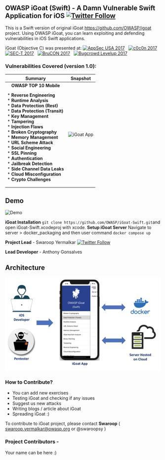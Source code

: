 ## OWASP iGoat (Swift) - A Damn Vulnerable Swift Application for iOS [![Twitter Follow](https://img.shields.io/twitter/follow/espadrine.svg?style=social&label=Follow)](https://twitter.com/OWASPiGoat/)

This is a Swift version of original iGoat https://github.com/OWASP/igoat project. Using OWASP iGoat, you can learn exploiting and defending vulnerabilities in iOS Swift applications. 

iGoat (Objective C) was presented at:
[![AppSec USA 2017](https://img.shields.io/badge/AppSec%20USA-2017-red.svg)](https://appsecusa2017.sched.com/event/B2Xk/igoat-a-self-learning-tool-for-ios-app-pentesting-and-security) &nbsp; [![c0c0n 2017](https://img.shields.io/badge/c0c0n-2017-red.svg)](http://is-ra.org/c0c0n/2017/agenda) &nbsp; [![SEC-T 2017](https://img.shields.io/badge/SEC--T-2017-red.svg)](https://www.sec-t.org/archive/2017_events/schedule/) &nbsp; [![BruCON 2017](https://img.shields.io/badge/BruCON-2017-red.svg)](https://2017.brucon.org/index.php/Practical_iOS_App_Exploitation_and_Defense_using_iGoat) &nbsp; [![Bugcrowd Levelup 2017](https://img.shields.io/badge/BugcrowdLevelUp-2017-red.svg)](https://forum.bugcrowd.com/t/levelup-2017-discussion-swaroop-owasp-igoat/3052)

### Vulnerabilities Covered (version 1.0): ###
Summary            |  Snapshot
:-------------------------:|:-------------------------:
__OWASP TOP 10 Mobile__ </br><p align="left">* __Reverse Engineering__</br>* __Runtime Analysis__</br>* __Data Protection (Rest)__</br>* __Data Protection (Transit)__</br>* __Key Management__</br>* __Tampering__</br>* __Injection Flaws__</br>* __Broken Cryptography__</br>* __Memory Management__</br>* __URL Scheme Attack__</br>* __Social Engineering__</br>* __SSL Pinning__</br>* __Authentication__</br>* __Jailbreak Detection__</br>* __Side Channel Data Leaks__</br>* __Cloud Misconfiguration__</br>* __Crypto Challenges__ | <img src="https://github.com/swaroopsy/test/blob/master/h1.gif?raw=true" width="256" title="iGoat App">

## Demo
![Demo](https://github.com/swaroopsy/test/blob/master/OWASP_iGoat_Demo.gif)

__iGoat Installation__ `git clone https://github.com/OWASP/iGoat-Swift.git`and open iGoat-Swift.xcodeproj with xcode.
__Setup iGoat Server__ Navigate to server > docker_packaging and then user command `docker compose up`

__Project Lead__ - Swaroop Yermalkar [![Twitter Follow](https://img.shields.io/twitter/follow/espadrine.svg?style=social&label=Follow)](https://twitter.com/swaroopsy)

__Lead Developer__ - Anthony Gonsalves

## Architecture
![Architecture](https://github.com/swaroopsy/test/blob/master/Architecture.png?raw=true)

### How to Contribute? ###
* You can add new exercises
* Testing iGoat and checking if any issues
* Suggest us new attacks
* Writing blogs / article about iGoat
* Spreading iGoat :)

To contribute to iGoat project, please contact __Swaroop__ ( swaroop.yermalkar@owasp.org or @swaroopsy )

### Project Contributors - ###
Your name can be here :)
